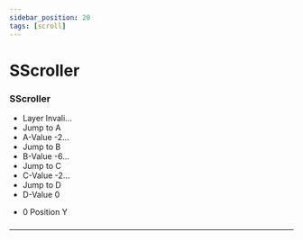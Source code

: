 ```yaml
---
sidebar_position: 20
tags: [scroll]
---
```


# SScroller



<div className="patch-container">
    <div className="patch processor">
        <h3>SScroller</h3>
        <ul className="inputs">
            <li>Layer <span>Invali...</span></li>
            <li>Jump to A <span className="patch-pulse-preview"><span className="dot"></span></span></li>
            <li>A-Value <span>-2...</span></li>
            <li>Jump to B <span className="patch-pulse-preview"><span className="dot"></span></span></li>
            <li>B-Value <span>-6...</span></li>
            <li>Jump to C <span className="patch-pulse-preview"><span className="dot"></span></span></li>
            <li>C-Value <span>-2...</span></li>
            <li>Jump to D <span className="patch-pulse-preview"><span className="dot"></span></span></li>
            <li>D-Value <span>0</span></li>
        </ul>
        <ul className="outputs">
            <li><span>0</span> Position Y </li>
        </ul>
    </div>
</div>

### 


------
